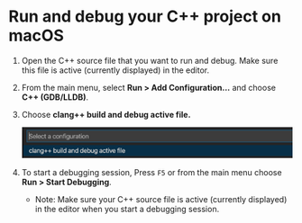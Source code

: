 # Run and debug your C++ project on macOS

1. Open the C++ source file that you want to run and debug. Make sure this file is active (currently displayed) in the editor.

2. From the main menu, select **Run > Add Configuration...** and choose **C++ (GDB/LLDB)**.

3. Choose **clang++ build and debug active file.**

    ![Dropdown showing C++ debug configurations for Clang on macOS](clang-build-and-debug-active-file.png)

4. To start a debugging session, Press `F5` or from the main menu choose **Run > Start Debugging**.

    - Note: Make sure your C++ source file is active (currently displayed) in the editor when you start a debugging session.